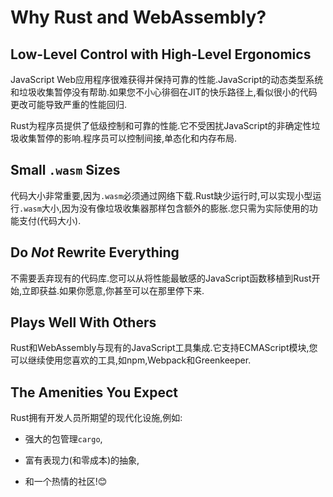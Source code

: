 # Why Rust and WebAssembly?

## Low-Level Control with High-Level Ergonomics

JavaScript Web应用程序很难获得并保持可靠的性能.JavaScript的动态类型系统和垃圾收集暂停没有帮助.如果您不小心徘徊在JIT的快乐路径上,看似很小的代码更改可能导致严重的性能回归.

Rust为程序员提供了低级控制和可靠的性能.它不受困扰JavaScript的非确定性垃圾收集暂停的影响.程序员可以控制间接,单态化和内存布局.

## Small `.wasm` Sizes

代码大小非常重要,因为`.wasm`必须通过网络下载.Rust缺少运行时,可以实现小型运行`.wasm`大小,因为没有像垃圾收集器那样包含额外的膨胀.您只需为实际使用的功能支付(代码大小).

## Do *Not* Rewrite Everything

不需要丢弃现有的代码库.您可以从将性能最敏感的JavaScript函数移植到Rust开始,立即获益.如果你愿意,你甚至可以在那里停下来.

## Plays Well With Others

Rust和WebAssembly与现有的JavaScript工具集成.它支持ECMAScript模块,您可以继续使用您喜欢的工具,如npm,Webpack和Greenkeeper.

## The Amenities You Expect

Rust拥有开发人员所期望的现代化设施,例如:

-   强大的包管理`cargo`,

-   富有表现力(和零成本)的抽象,

-   和一个热情的社区!😊
